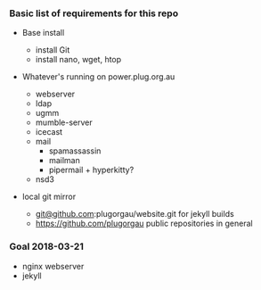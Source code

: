 ### Basic list of requirements for this repo
- Base install
  - install Git
  - install nano, wget, htop

- Whatever's running on power.plug.org.au
  - webserver
  - ldap
  - ugmm
  - mumble-server
  - icecast
  - mail
    - spamassassin
    - mailman
    - pipermail + hyperkitty?
  - nsd3
- local git mirror
  - git@github.com:plugorgau/website.git for jekyll builds
  - https://github.com/plugorgau public repositories in general

### Goal 2018-03-21
- nginx webserver
- jekyll


